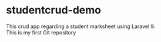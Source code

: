 # studentcrud-demo
This crud app regarding a student marksheet using Laravel 9.
<br>
This is my first Git repository
